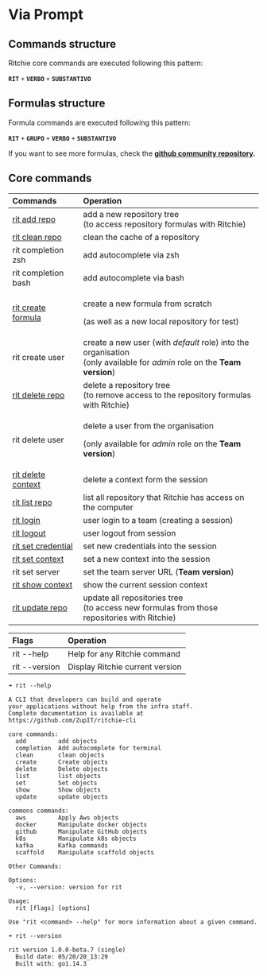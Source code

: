 # Via Prompt

## Commands structure

Ritchie core commands are executed following this pattern: 

**`RIT`** `+` **`VERBO`** `+` **`SUBSTANTIVO`**

## Formulas structure

Formula commands are executed following this pattern:

**`RIT`** `+` **`GRUPO`**  `+` **`VERBO`** `+` **`SUBSTANTIVO`**

If you want to see more formulas, check the [**github community repository**](https://github.com/ZupIT/ritchie-formulas)**.**

## Core commands

<table>
  <thead>
    <tr>
      <th style="text-align:left">Commands</th>
      <th style="text-align:left">Operation</th>
    </tr>
  </thead>
  <tbody>
    <tr>
      <td style="text-align:left"><a href="https://docs.ritchiecli.io/developer/formulas/repository#add-the-commons-repository">rit add repo</a>
      </td>
      <td style="text-align:left">add a new repository tree
        <br />(to access repository formulas with Ritchie)</td>
    </tr>
    <tr>
      <td style="text-align:left"><a href="https://docs.ritchiecli.io/developer/formulas/repository#clean-a-repository">rit clean repo</a>
      </td>
      <td style="text-align:left">clean the cache of a repository</td>
    </tr>
    <tr>
      <td style="text-align:left">rit completion zsh</td>
      <td style="text-align:left">add autocomplete via zsh</td>
    </tr>
    <tr>
      <td style="text-align:left">rit completion bash</td>
      <td style="text-align:left">add autocomplete via bash</td>
    </tr>
    <tr>
      <td style="text-align:left"><a href="https://docs.ritchiecli.io/developer/formulas/first-formula">rit create formula</a>
      </td>
      <td style="text-align:left">
        <p>create a new formula from scratch</p>
        <p>(as well as a new local repository for test)</p>
      </td>
    </tr>
    <tr>
      <td style="text-align:left">rit create user</td>
      <td style="text-align:left">create a new user (with <em>default</em> role) into the organisation
        <br
        />(only available for <em>admin</em> role on the <b>Team version</b>)</td>
    </tr>
    <tr>
      <td style="text-align:left"><a href="https://docs.ritchiecli.io/developer/formulas/repository#delete-a-repository">rit delete repo</a>
      </td>
      <td style="text-align:left">delete a repository tree
        <br />(to remove access to the repository formulas with Ritchie)</td>
    </tr>
    <tr>
      <td style="text-align:left">rit delete user</td>
      <td style="text-align:left">
        <p>delete a user from the organisation</p>
        <p>(only available for <em>admin</em> role on the <b>Team version</b>)</p>
      </td>
    </tr>
    <tr>
      <td style="text-align:left"><a href="https://docs.ritchiecli.io/user/first-commands/context">rit delete context</a>
      </td>
      <td style="text-align:left">delete a context form the session</td>
    </tr>
    <tr>
      <td style="text-align:left"><a href="https://docs.ritchiecli.io/developer/formulas/repository#delete-a-repository">rit list repo</a>
      </td>
      <td style="text-align:left">list all repository that Ritchie has access on the computer</td>
    </tr>
    <tr>
      <td style="text-align:left"><a href="https://docs.ritchiecli.io/getting-started/software-architecture/security/login">rit login</a>
      </td>
      <td style="text-align:left">user login to a team (creating a session)</td>
    </tr>
    <tr>
      <td style="text-align:left"><a href="https://docs.ritchiecli.io/getting-started/software-architecture/security/login">rit logout</a>
      </td>
      <td style="text-align:left">user logout from session</td>
    </tr>
    <tr>
      <td style="text-align:left"><a href="https://docs.ritchiecli.io/getting-started/software-architecture/security/credentials">rit set credential</a>
      </td>
      <td style="text-align:left">set new credentials into the session</td>
    </tr>
    <tr>
      <td style="text-align:left"><a href="https://docs.ritchiecli.io/user/first-commands/context">rit set context</a>
      </td>
      <td style="text-align:left">set a new context into the session</td>
    </tr>
    <tr>
      <td style="text-align:left">rit set server</td>
      <td style="text-align:left">set the team server URL (<b>Team version</b>)</td>
    </tr>
    <tr>
      <td style="text-align:left"><a href="https://docs.ritchiecli.io/user/first-commands/context">rit show context</a>
      </td>
      <td style="text-align:left">show the current session context</td>
    </tr>
    <tr>
      <td style="text-align:left"><a href="https://docs.ritchiecli.io/developer/formulas/repository#update-a-repository">rit update repo</a>
      </td>
      <td style="text-align:left">update all repositories tree
        <br />(to access new formulas from those repositories with Ritchie)</td>
    </tr>
  </tbody>
</table>

| Flags | Operation |
| :--- | :--- |
| rit --help | Help for any Ritchie command |
| rit --version | Display Ritchie current version |

```text
➜ rit --help

A CLI that developers can build and operate
your applications without help from the infra staff.
Complete documentation is available at https://github.com/ZupIT/ritchie-cli

core commands:
  add         add objects
  completion  Add autocomplete for terminal
  clean       clean objects
  create      Create objects
  delete      Delete objects
  list        list objects
  set         Set objects
  show        Show objects
  update      update objects

commons commands:
  aws         Apply Aws objects
  docker      Manipulate docker objects
  github      Manipulate GitHub objects
  k8s         Manipulate k8s objects
  kafka       Kafka commands
  scaffold    Manipulate scaffold objects

Other Commands:

Options:
  -v, --version: version for rit

Usage:
  rit [flags] [options]

Use "rit <command> --help" for more information about a given command.
```

```text
➜ rit --version

rit version 1.0.0-beta.7 (single)
  Build date: 05/20/20_13:29
  Built with: go1.14.3
```

